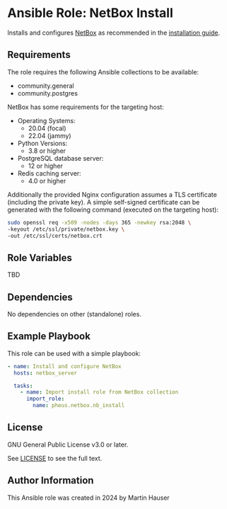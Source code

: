 # Ansible Role: NetBox Install

Installs and configures [NetBox](https://github.com/netbox-community/netbox) as recommended in the [installation guide](https://docs.netbox.dev/en/stable/).

## Requirements

The role requires the following Ansible collections to be available:

  - community.general
  - community.postgres

NetBox has some requirements for the targeting host:

  - Operating Systems:
    - 20.04 (focal)
    - 22.04 (jammy)
  - Python Versions:
    - 3.8 or higher
  - PostgreSQL database server:
    - 12 or higher
  - Redis caching server:
    - 4.0 or higher

Additionally the provided Nginx configuration assumes a TLS certificate (including the private key).
A simple self-signed certificate can be generated with the following
command (executed on the targeting host):

```bash
sudo openssl req -x509 -nodes -days 365 -newkey rsa:2048 \
-keyout /etc/ssl/private/netbox.key \
-out /etc/ssl/certs/netbox.crt
```

## Role Variables

TBD

## Dependencies

No dependencies on other (standalone) roles.

## Example Playbook

This role can be used with a simple playbook:

```yaml
- name: Install and configure NetBox
  hosts: netbox_server

  tasks:
    - name: Import install role from NetBox collection
      import_role:
        name: pheus.netbox.nb_install
```

## License

GNU General Public License v3.0 or later.

See [LICENSE](https://www.gnu.org/licenses/gpl-3.0.txt) to see the full text.

## Author Information

This Ansible role was created in 2024 by Martin Hauser
